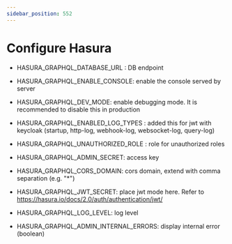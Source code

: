 ```yaml
---
sidebar_position: 552
---
```


# Configure Hasura

- HASURA_GRAPHQL_DATABASE_URL : DB endpoint
        
- HASURA_GRAPHQL_ENABLE_CONSOLE: enable the console served by server
      
- HASURA_GRAPHQL_DEV_MODE: enable debugging mode. It is recommended to disable this in production

- HASURA_GRAPHQL_ENABLED_LOG_TYPES : added this for jwt with keycloak (startup, http-log, webhook-log, websocket-log, query-log)
          
- HASURA_GRAPHQL_UNAUTHORIZED_ROLE : role for unauthorized roles
         
- HASURA_GRAPHQL_ADMIN_SECRET: access key
        
        
- HASURA_GRAPHQL_CORS_DOMAIN: cors domain, extend with comma separation (e.g. "*")

- HASURA_GRAPHQL_JWT_SECRET: place jwt mode here. Refer to https://hasura.io/docs/2.0/auth/authentication/jwt/ 

- HASURA_GRAPHQL_LOG_LEVEL: log level 

- HASURA_GRAPHQL_ADMIN_INTERNAL_ERRORS: display internal error (boolean)